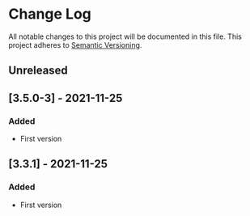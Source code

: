 # Change Log
All notable changes to this project will be documented in this file.
This project adheres to [Semantic Versioning](http://semver.org/).

## Unreleased

## [3.5.0-3] - 2021-11-25
### Added
- First version

## [3.3.1] - 2021-11-25
### Added
- First version
